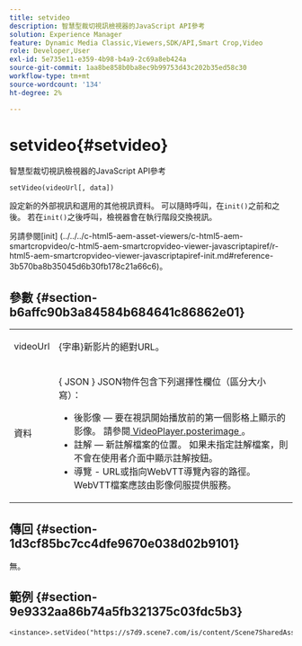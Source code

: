 ```yaml
---
title: setvideo
description: 智慧型裁切視訊檢視器的JavaScript API參考
solution: Experience Manager
feature: Dynamic Media Classic,Viewers,SDK/API,Smart Crop,Video
role: Developer,User
exl-id: 5e735e11-e359-4b98-b4a9-2c69a8eb424a
source-git-commit: 1aa8be858b0ba8ec9b99753d43c202b35ed58c30
workflow-type: tm+mt
source-wordcount: '134'
ht-degree: 2%

---
```


# setvideo{#setvideo}

智慧型裁切視訊檢視器的JavaScript API參考

`setVideo(videoUrl[, data])`

設定新的外部視訊和選用的其他視訊資料。 可以隨時呼叫，在`init()`之前和之後。 若在`init()`之後呼叫，檢視器會在執行階段交換視訊。

另請參閱[init]
(../../../c-html5-aem-asset-viewers/c-html5-aem-smartcropvideo/c-html5-aem-smartcropvideo-viewer-javascriptapiref/r-html5-aem-smartcropvideo-viewer-javascriptapiref-init.md#reference-3b570ba8b35045d6b30fb178c21a66c6)。

## 參數 {#section-b6affc90b3a84584b684641c86862e01}

<table id="table_896DFF34A68A403DB93A6D597461A573"> 
 <tbody> 
  <tr> 
   <td colname="col1"> <p> <span class="codeph"> videoUrl </span> </p> </td> 
   <td colname="col2"> <p>{<span class="codeph">字串</span>}新影片的絕對URL。 </p> </td> 
  </tr> 
  <tr> 
   <td colname="col1"> <p> <span class="codeph">資料</span> </p> </td> 
   <td colname="col2"> <p>{ <span class="codeph"> JSON </span>} JSON物件包含下列選擇性欄位（區分大小寫）： </p> <p> 
     <ul id="ul_26121393BC7145FF8A43C05ACCBEFF36"> 
      <li id="li_DA50E073F3D4460CBC34243A2CBCC895"> <span class="codeph">後影像</span> — 要在視訊開始播放前的第一個影格上顯示的影像。 請參閱<a href="../../../c-html5-s7-aem-asset-viewers/c-html5-video-reference/c-html5-video-cmdref/r-html5-video-viewer-conf-attrib-videoplayer-posterimage.md#reference-9739abeeb9f64c02b5d2f7a0d1706103" format="dita" scope="local"> VideoPlayer.posterimage </a>。 </li> 
      <li id="li_4659E82D38EB4438AAA04FDEAF21B087"> <span class="codeph">註解</span> — 新註解檔案的位置。 如果未指定註解檔案，則不會在使用者介面中顯示註解按鈕。 </li> 
      <li id="li_A43A1BAB6B0F4A7981F71408F08F07D1"> <span class="codeph">導覽</span> - URL或指向WebVTT導覽內容的路徑。 WebVTT檔案應該由影像伺服提供服務。 </li> 
     </ul> </p> </td> 
  </tr> 
 </tbody> 
</table>

## 傳回 {#section-1d3cf85bc7cc4dfe9670e038d02b9101}

無。

## 範例 {#section-9e9332aa86b74a5fb321375c03fdc5b3}

```
<instance>.setVideo("https://s7d9.scene7.com/is/content/Scene7SharedAssets/Glacier_Climber_MP4")
```
